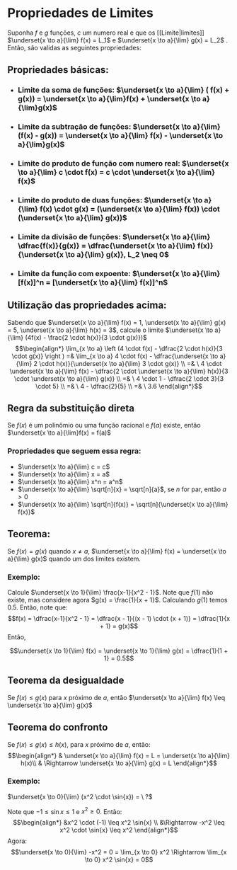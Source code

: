 # Propriedades de Limites
Suponha $f$ e $g$ funções, $c$ um numero real e que os [[Limite|limites]] $\underset{x \to a}{\lim} f(x) = L_1$ e $\underset{x \to a}{\lim} g(x) = L_2$ . Então, são validas as seguintes propriedades:

## Propriedades básicas: 
- ### **Limite da soma de funções:** $\underset{x \to a}{\lim} ( f(x) + g(x)) = \underset{x \to a}{\lim}f(x) + \underset{x \to a}{\lim}g(x)$
- ### **Limite da subtração de funções:** $\underset{x \to a}{\lim} (f(x) - g(x)) = \underset{x \to a}{\lim} f(x) - \underset{x \to a}{\lim}g(x)$
- ### **Limite do produto de função com numero real:**  $\underset{x \to a}{\lim} c \cdot f(x) = c \cdot \underset{x \to a}{\lim} f(x)$  
- ### **Limite do produto de duas funções:** $\underset{x \to a}{\lim} f(x) \cdot g(x) = (\underset{x \to a}{\lim} f(x)) \cdot (\underset{x \to a}{\lim} g(x))$
- ### **Limite da divisão de funções:** $\underset{x \to a}{\lim} \dfrac{f(x)}{g(x)} = \dfrac{\underset{x \to a}{\lim} f(x)}{\underset{x \to a}{\lim} g(x)}, L_2 \neq 0$
- ### **Limite da função com expoente:** $\underset{x \to a}{\lim} [f(x)]^n = [\underset{x \to a}{\lim} f(x)]^n$
## Utilização das propriedades acima:
Sabendo que $\underset{x \to a}{\lim} f(x) = 1, \underset{x \to a}{\lim} g(x) = 5, \underset{x \to a}{\lim} h(x) = 3$, calcule o limite $\underset{x \to a}{\lim} (4f(x) - \frac{2 \cdot h(x)}{3 \cdot g(x)})$
$$\begin{align*}
\lim_{x \to a} \left (4 \cdot f(x) - \dfrac{2 \cdot h(x)}{3 \cdot g(x)} \right ) =&  \lim_{x \to a} 4 \cdot f(x) - \dfrac{\underset{x \to a}{\lim} 2 \cdot h(x)}{\underset{x \to a}{\lim} 3 \cdot g(x)} \\
=& \ 4 \cdot \underset{x \to a}{\lim} f(x) - \dfrac{2 \cdot \underset{x \to a}{\lim} h(x)}{3 \cdot \underset{x \to a}{\lim} g(x)} \\
=& \ 4 \cdot 1 - \dfrac{2 \cdot 3}{3 \cdot 5} \\
=& \ 4 - \dfrac{2}{5} \\
=& \ 3.6
\end{align*}$$
## Regra da substituição direta
Se $f(x)$ é um polinômio ou uma função racional e $f(a)$ existe, então $\underset{x \to a}{\lim}f(x) = f(a)$
### Propriedades que seguem essa regra:
- $\underset{x \to a}{\lim} c = c$
- $\underset{x \to a}{\lim} x = a$
- $\underset{x \to a}{\lim} x^n = a^n$
- $\underset{x \to a}{\lim} \sqrt[n]{x} = \sqrt[n]{a}$, se $n$ for par,  então $a > 0$
- $\underset{x \to a}{\lim} \sqrt[n]{f(x)} = \sqrt[n]{\underset{x \to a}{\lim} f(x)}$

## Teorema:
Se $f(x) = g(x)$ quando $x \neq a$, $\underset{x \to a}{\lim} f(x) = \underset{x \to a}{\lim} g(x)$ quando um dos limites existem.
### Exemplo:
Calcule $\underset{x \to 1}{\lim} \frac{x-1}{x^2 - 1}$.
Note que $f(1)$ não existe, mas considere agora $g(x) = \frac{1}{x + 1}$. Calculando $g(1)$ temos $0.5$. Então, note que:
$$f(x) = \dfrac{x-1}{x^2 - 1} = \dfrac{x - 1}{(x - 1) \cdot (x + 1)} = \dfrac{1}{x + 1} = g(x)$$
Então,

$$\underset{x \to 1}{\lim} f(x) = \underset{x \to 1}{\lim} g(x) = \dfrac{1}{1 + 1} = 0.5$$
## Teorema da desigualdade
Se $f(x) \leq g(x)$ para $x$ próximo de $a$, então $\underset{x \to a}{\lim} f(x) \leq \underset{x \to a}{\lim} g(x)$

## Teorema do confronto
Se $f(x) \leq g(x) \leq h(x)$, para $x$ próximo de $a$, então:
$$\begin{align*}
& \underset{x \to a}{\lim} f(x) = L = \underset{x \to a}{\lim} h(x)\\
& \Rightarrow \underset{x \to a}{\lim} g(x) = L
\end{align*}$$
### Exemplo:
$\underset{x \to 0}{\lim} (x^2 \cdot \sin{x}) = \ ?$

Note que $-1 \leq \sin{x} \leq 1$ e $x^2 \geq 0$. Então:
$$\begin{align*}
&x^2 \cdot (-1) \leq x^2 \sin{x} \\
&\Rightarrow -x^2 \leq x^2 \cdot \sin{x} \leq x^2
\end{align*}$$
Agora:
$$\underset{x \to 0}{\lim} -x^2 = 0 = \lim_{x \to 0} x^2 \Rightarrow \lim_{x \to 0} x^2 \sin{x} = 0$$